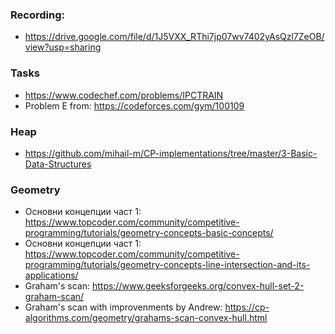 ### Recording:
- https://drive.google.com/file/d/1J5VXX_RThi7jp07wv7402yAsQzl7ZeOB/view?usp=sharing

### Tasks
- https://www.codechef.com/problems/IPCTRAIN
- Problem E from: https://codeforces.com/gym/100109

### Heap
- https://github.com/mihail-m/CP-implementations/tree/master/3-Basic-Data-Structures

### Geometry
- Основни концепции част 1: https://www.topcoder.com/community/competitive-programming/tutorials/geometry-concepts-basic-concepts/
- Основни концепции част 1: https://www.topcoder.com/community/competitive-programming/tutorials/geometry-concepts-line-intersection-and-its-applications/
- Graham's scan: https://www.geeksforgeeks.org/convex-hull-set-2-graham-scan/
- Graham's scan with improvenments by Andrew: https://cp-algorithms.com/geometry/grahams-scan-convex-hull.html
